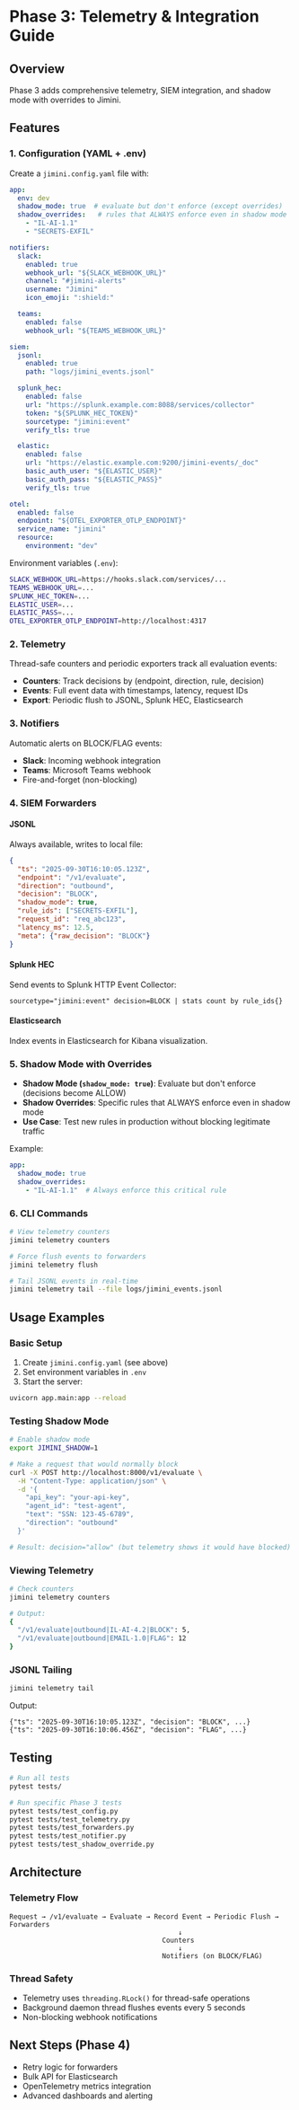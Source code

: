 # Phase 3: Telemetry & Integration Guide

## Overview

Phase 3 adds comprehensive telemetry, SIEM integration, and shadow mode with overrides to Jimini.

## Features

### 1. Configuration (YAML + .env)

Create a `jimini.config.yaml` file with:

```yaml
app:
  env: dev
  shadow_mode: true  # evaluate but don't enforce (except overrides)
  shadow_overrides:   # rules that ALWAYS enforce even in shadow mode
    - "IL-AI-1.1"
    - "SECRETS-EXFIL"

notifiers:
  slack:
    enabled: true
    webhook_url: "${SLACK_WEBHOOK_URL}"
    channel: "#jimini-alerts"
    username: "Jimini"
    icon_emoji: ":shield:"

  teams:
    enabled: false
    webhook_url: "${TEAMS_WEBHOOK_URL}"

siem:
  jsonl:
    enabled: true
    path: "logs/jimini_events.jsonl"

  splunk_hec:
    enabled: false
    url: "https://splunk.example.com:8088/services/collector"
    token: "${SPLUNK_HEC_TOKEN}"
    sourcetype: "jimini:event"
    verify_tls: true

  elastic:
    enabled: false
    url: "https://elastic.example.com:9200/jimini-events/_doc"
    basic_auth_user: "${ELASTIC_USER}"
    basic_auth_pass: "${ELASTIC_PASS}"
    verify_tls: true

otel:
  enabled: false
  endpoint: "${OTEL_EXPORTER_OTLP_ENDPOINT}"
  service_name: "jimini"
  resource:
    environment: "dev"
```

Environment variables (`.env`):

```bash
SLACK_WEBHOOK_URL=https://hooks.slack.com/services/...
TEAMS_WEBHOOK_URL=...
SPLUNK_HEC_TOKEN=...
ELASTIC_USER=...
ELASTIC_PASS=...
OTEL_EXPORTER_OTLP_ENDPOINT=http://localhost:4317
```

### 2. Telemetry

Thread-safe counters and periodic exporters track all evaluation events:

- **Counters**: Track decisions by (endpoint, direction, rule, decision)
- **Events**: Full event data with timestamps, latency, request IDs
- **Export**: Periodic flush to JSONL, Splunk HEC, Elasticsearch

### 3. Notifiers

Automatic alerts on BLOCK/FLAG events:

- **Slack**: Incoming webhook integration
- **Teams**: Microsoft Teams webhook
- Fire-and-forget (non-blocking)

### 4. SIEM Forwarders

#### JSONL
Always available, writes to local file:
```json
{
  "ts": "2025-09-30T16:10:05.123Z",
  "endpoint": "/v1/evaluate",
  "direction": "outbound",
  "decision": "BLOCK",
  "shadow_mode": true,
  "rule_ids": ["SECRETS-EXFIL"],
  "request_id": "req_abc123",
  "latency_ms": 12.5,
  "meta": {"raw_decision": "BLOCK"}
}
```

#### Splunk HEC
Send events to Splunk HTTP Event Collector:
```spl
sourcetype="jimini:event" decision=BLOCK | stats count by rule_ids{}
```

#### Elasticsearch
Index events in Elasticsearch for Kibana visualization.

### 5. Shadow Mode with Overrides

- **Shadow Mode (`shadow_mode: true`)**: Evaluate but don't enforce (decisions become ALLOW)
- **Shadow Overrides**: Specific rules that ALWAYS enforce even in shadow mode
- **Use Case**: Test new rules in production without blocking legitimate traffic

Example:
```yaml
app:
  shadow_mode: true
  shadow_overrides:
    - "IL-AI-1.1"  # Always enforce this critical rule
```

### 6. CLI Commands

```bash
# View telemetry counters
jimini telemetry counters

# Force flush events to forwarders
jimini telemetry flush

# Tail JSONL events in real-time
jimini telemetry tail --file logs/jimini_events.jsonl
```

## Usage Examples

### Basic Setup

1. Create `jimini.config.yaml` (see above)
2. Set environment variables in `.env`
3. Start the server:

```bash
uvicorn app.main:app --reload
```

### Testing Shadow Mode

```bash
# Enable shadow mode
export JIMINI_SHADOW=1

# Make a request that would normally block
curl -X POST http://localhost:8000/v1/evaluate \
  -H "Content-Type: application/json" \
  -d '{
    "api_key": "your-api-key",
    "agent_id": "test-agent",
    "text": "SSN: 123-45-6789",
    "direction": "outbound"
  }'

# Result: decision="allow" (but telemetry shows it would have blocked)
```

### Viewing Telemetry

```bash
# Check counters
jimini telemetry counters

# Output:
{
  "/v1/evaluate|outbound|IL-AI-4.2|BLOCK": 5,
  "/v1/evaluate|outbound|EMAIL-1.0|FLAG": 12
}
```

### JSONL Tailing

```bash
jimini telemetry tail
```

Output:
```
{"ts": "2025-09-30T16:10:05.123Z", "decision": "BLOCK", ...}
{"ts": "2025-09-30T16:10:06.456Z", "decision": "FLAG", ...}
```

## Testing

```bash
# Run all tests
pytest tests/

# Run specific Phase 3 tests
pytest tests/test_config.py
pytest tests/test_telemetry.py
pytest tests/test_forwarders.py
pytest tests/test_notifier.py
pytest tests/test_shadow_override.py
```

## Architecture

### Telemetry Flow

```
Request → /v1/evaluate → Evaluate → Record Event → Periodic Flush → Forwarders
                                          ↓
                                      Counters
                                          ↓
                                      Notifiers (on BLOCK/FLAG)
```

### Thread Safety

- Telemetry uses `threading.RLock()` for thread-safe operations
- Background daemon thread flushes events every 5 seconds
- Non-blocking webhook notifications

## Next Steps (Phase 4)

- Retry logic for forwarders
- Bulk API for Elasticsearch
- OpenTelemetry metrics integration
- Advanced dashboards and alerting
